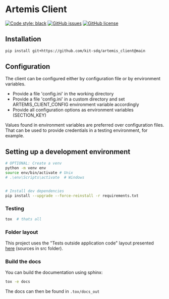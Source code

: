 # Artemis Client

[![Code style: black](https://img.shields.io/badge/code%20style-black-000000.svg)](https://github.com/psf/black)
[![GitHub issues](https://img.shields.io/github/issues/kit-sdq/artemis_client.svg?style=square)](https://github.com/kit-sdq/artemis_client/issues)
[![GitHub license](https://img.shields.io/badge/license-MIT-blue.svg?style=square)](https://github.com/kit-sdq/artemis_client/blob/main/LICENSE.md)

## Installation
```bash
pip install git+https://github.com/kit-sdq/artemis_client@main
```

## Configuration
The client can be configured either by configuration file or by environment variables.

- Provide a file 'config.ini' in the working directory
- Provide a file 'config.ini' in a custom directory and set ARTEMIS_CLIENT_CONFIG environment variable accordingly
- Provide all configuration options as environment variables (SECTION_KEY)

Values found in environment variables are preferred over configuration files. That can be used to provide credentials in a testing environment, for example.


## Setting up a development environment
```bash
# OPTIONAL: Create a venv
python -m venv env
source env/bin/activate # Unix
# .\env\Scripts\activate  # Windows


# Install dev dependencies
pip install --upgrade --force-reinstall -r requirements.txt
```


### Testing

```bash
tox  # thats all
```

### Folder layout
This project uses the "Tests outside application code" layout presented [here](https://docs.pytest.org/en/6.2.x/goodpractices.html#test-discovery) (sources in src folder).

### Build the docs
You can build the documentation using sphinx:

```bash
tox -e docs
```

The docs can then be found in `.tox/docs_out`
